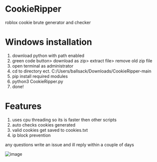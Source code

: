 # CookieRipper
  roblox cookie brute generator and checker

# Windows installation

1. download python with path enabled 
2. green code button> download as zip> extract file> remove old zip file
3. open terminal as administrator
4. cd to directory ect. C:/Users/ballsack/Downloads/CookieRipper-main
5. pip install required modules
6. python3 CookieRipper.py
7. done!

# Features

1. uses cpu threading so its is faster then other scripts 
2. auto checks cookies generated
3. valid cookies get saved to cookies.txt
4. ip block prevention 

any questions write an issue and ill reply within a couple of days

![image](https://user-images.githubusercontent.com/116911092/204631081-9d044d5a-f464-4ff1-867b-6cc64f71a5ff.png)
